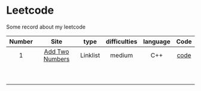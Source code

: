 # Leetcode
Some record about my leetcode



| Number |                             Site                             | type     | difficulties | language |         Code         |
| :----: | :----------------------------------------------------------: | -------- | :----------: | :------: | :------------------: |
|   1    | [Add Two Numbers](https://leetcode.com/problems/add-two-numbers/) | Linklist |    medium    |   C++    | [code](./code/1.cpp) |
|        |                                                              |          |              |          |                      |
|        |                                                              |          |              |          |                      |
|        |                                                              |          |              |          |                      |
|        |                                                              |          |              |          |                      |
|        |                                                              |          |              |          |                      |
|        |                                                              |          |              |          |                      |
|        |                                                              |          |              |          |                      |
|        |                                                              |          |              |          |                      |
|        |                                                              |          |              |          |                      |





